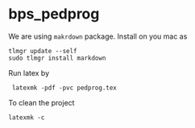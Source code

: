 # bps_pedprog

We are using `makrdown` package. Install on you mac as
```
tlmgr update --self
sudo tlmgr install markdown
```

Run latex by

```
 latexmk -pdf -pvc pedprog.tex
 ```

To clean the project
```
latexmk -c
```

